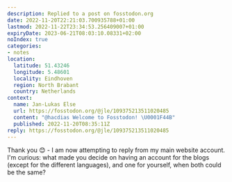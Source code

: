 ```yaml
---
description: Replied to a post on fosstodon.org
date: 2022-11-20T22:21:03.700935788+01:00
lastmod: 2022-11-22T23:34:53.256409007+01:00
expiryDate: 2023-06-21T08:03:10.08331+02:00
noIndex: true
categories:
- notes
location:
  latitude: 51.43246
  longitude: 5.48601
  locality: Eindhoven
  region: North Brabant
  country: Netherlands
context:
  name: Jan-Lukas Else
  url: https://fosstodon.org/@jle/109375213511020485
  content: "@hacdias Welcome to Fosstodon! \U0001F44B"
  published: 2022-11-20T08:35:11Z
reply: https://fosstodon.org/@jle/109375213511020485
---
```


Thank you 😊 - I am now attempting to reply from my main website account. I'm curious: what made you decide on having an account for the blogs (except for the different languages), and one for yourself, when both could be the same?
